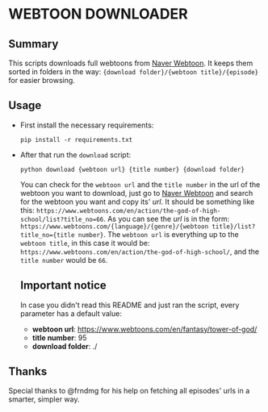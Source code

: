 # WEBTOON DOWNLOADER

## Summary

This scripts downloads full webtoons from [Naver Webtoon](https://www.webtoons.com). It keeps them sorted in folders in the way: `{download folder}/{webtoon title}/{episode}` for easier browsing.

## Usage

- First install the necessary requirements:
  ```
  pip install -r requirements.txt
  ```
- After that run the `download` script:

  ```
  python download {webtoon url} {title number} {download folder}
  ```

  You can check for the `webtoon url` and the `title number` in the url of the webtoon you want to download, just go to [Naver Webtoon](https://www.webtoons.com) and search for the webtoon you want and copy its' _url_. It should be something like this: `https://www.webtoons.com/en/action/the-god-of-high-school/list?title_no=66`. As you can see the _url_ is in the form: `https://www.webtoons.com/{language}/{genre}/{webtoon title}/list?title_no={title number}`. The `webtoon url` is everything up to the `webtoon title`, in this case it would be: `https://www.webtoons.com/en/action/the-god-of-high-school/`, and the `title number` would be `66`.

  ## Important notice

  In case you didn't read this README and just ran the script, every parameter has a default value:

  - **webtoon url**: https://www.webtoons.com/en/fantasy/tower-of-god/
  - **title number**: 95
  - **download folder**: ./

## Thanks

Special thanks to @frndmg for his help on fetching all episodes' urls in a smarter, simpler way.
